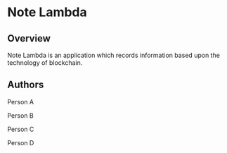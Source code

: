 # Note Lambda

## Overview

Note Lambda is an application which records information based upon the technology of blockchain.

## Authors

Person A


Person B


Person C


Person D